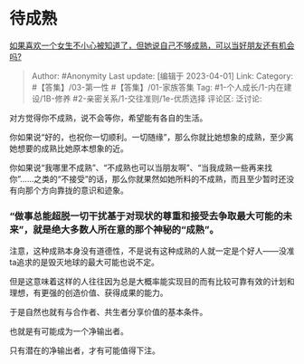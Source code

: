 # 待成熟
[如果喜欢一个女生不小心被知道了，但她说自己不够成熟，可以当好朋友还有机会吗?](https://www.zhihu.com/question/581967188/answer/2963525760)

> Author: #Anonymity
> Last update: [编辑于 2023-04-01]
> Link:
> Category: #【答集】/03-第一性 #【答集】/01-家族答集
> Tag: #1-个人成长/1-内在建设/1B-修养 #2-亲密关系/1-交往准则/1e-优质选择
> 评论区:
> 泛讨论:

对方觉得你不成熟，说不会等你，希望能有各自的生活。

你如果说“好的，也祝你一切顺利。一切随缘”，那么你就比她想象的成熟，至少离她想要的成熟比她原本想象的近。

你如果说“我哪里不成熟”、“不成熟也可以当朋友啊”、“当我成熟一些再来找你”……之类的“不接受”的话，那么你就果然如她所料的不成熟，而且至少暂时还没有向那个方向靠拢的意识和迹象。

### “做事总能超脱一切干扰基于对现状的尊重和接受去争取最大可能的未来”，就是绝大多数人所在意的那个神秘的“成熟”。 ###

注意，这种成熟本身没有道德性，不是说有这种成熟的人就一定是个好人——没准ta追求的是毁灭地球的最大可能也说不定。

但是这意味着这样的人往往因为总是大概率能实现目的而有比较可靠有效的计划和理想，有更强的创造价值、获得成果的能力。

于是自然也就有与合作者、共生者分享价值的基本条件。

也就是有可能成为一个净输出者。

只有潜在的净输出者，才有可能值得下注。
